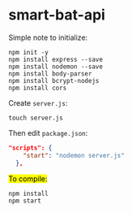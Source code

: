 # smart-bat-api

Simple note to initialize:

```
npm init -y
npm install express --save
npm install nodemon --save
npm install body-parser
npm install bcrypt-nodejs
npm install cors
```
Create `server.js`:

```
touch server.js
```

Then edit `package.json`:

```json
"scripts": {
    "start": "nodemon server.js"
  },
```

<mark> To compile:</mark>

```
npm install
npm start
```
